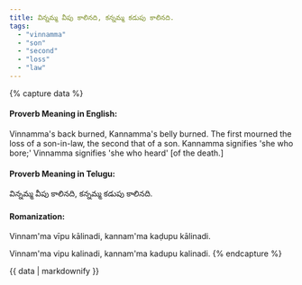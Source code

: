 ```yaml
---
title: విన్నమ్మ వీపు కాలినది, కన్నమ్మ కడుపు కాలినది.
tags:
  - "vinnamma"
  - "son"
  - "second"
  - "loss"
  - "law"
---
```


{% capture data %}
#### Proverb Meaning in English:
Vinnamma's back burned, Kannamma's belly burned.
The first mourned the loss of a son-in-law, the second that of a son. Kannamma signifies 'she who bore;' Vinnamma signifies 'she who heard' [of the death.]

#### Proverb Meaning in Telugu:
విన్నమ్మ వీపు కాలినది, కన్నమ్మ కడుపు కాలినది.

#### Romanization:
Vinnam'ma vīpu kālinadi, kannam'ma kaḍupu kālinadi.

Vinnam'ma vipu kalinadi, kannam'ma kadupu kalinadi.
{% endcapture %}

{{ data | markdownify }}

